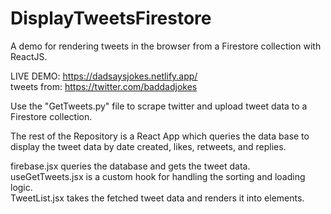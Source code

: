 # DisplayTweetsFirestore
A demo for rendering tweets in the browser from a Firestore collection with ReactJS.

LIVE DEMO: https://dadsaysjokes.netlify.app/  
tweets from: https://twitter.com/baddadjokes

Use the "GetTweets.py" file to scrape twitter and upload tweet data to a Firestore collection.

The rest of the Repository is a React App which queries the data base to display the tweet data by date created, likes, retweets, and replies.

firebase.jsx queries the database and gets the tweet data.  
useGetTweets.jsx is a custom hook for handling the sorting and loading logic.  
TweetList.jsx takes the fetched tweet data and renders it into elements.  


